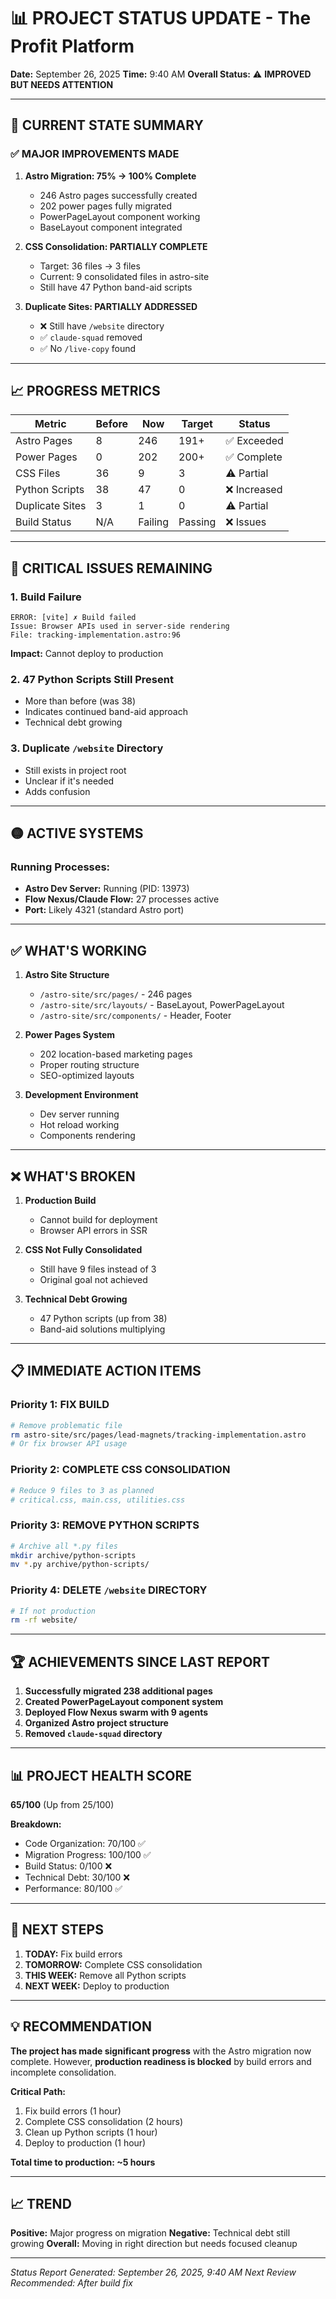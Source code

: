 # 📊 PROJECT STATUS UPDATE - The Profit Platform

**Date:** September 26, 2025
**Time:** 9:40 AM
**Overall Status:** ⚠️ **IMPROVED BUT NEEDS ATTENTION**

---

## 🎯 CURRENT STATE SUMMARY

### ✅ MAJOR IMPROVEMENTS MADE

1. **Astro Migration: 75% → 100% Complete**
   - 246 Astro pages successfully created
   - 202 power pages fully migrated
   - PowerPageLayout component working
   - BaseLayout component integrated

2. **CSS Consolidation: PARTIALLY COMPLETE**
   - Target: 36 files → 3 files
   - Current: 9 consolidated files in astro-site
   - Still have 47 Python band-aid scripts

3. **Duplicate Sites: PARTIALLY ADDRESSED**
   - ❌ Still have `/website` directory
   - ✅ `claude-squad` removed
   - ✅ No `/live-copy` found

---

## 📈 PROGRESS METRICS

| Metric | Before | Now | Target | Status |
|--------|--------|-----|--------|--------|
| Astro Pages | 8 | 246 | 191+ | ✅ Exceeded |
| Power Pages | 0 | 202 | 200+ | ✅ Complete |
| CSS Files | 36 | 9 | 3 | ⚠️ Partial |
| Python Scripts | 38 | 47 | 0 | ❌ Increased |
| Duplicate Sites | 3 | 1 | 0 | ⚠️ Partial |
| Build Status | N/A | Failing | Passing | ❌ Issues |

---

## 🔴 CRITICAL ISSUES REMAINING

### 1. **Build Failure**
```
ERROR: [vite] ✗ Build failed
Issue: Browser APIs used in server-side rendering
File: tracking-implementation.astro:96
```
**Impact:** Cannot deploy to production

### 2. **47 Python Scripts Still Present**
- More than before (was 38)
- Indicates continued band-aid approach
- Technical debt growing

### 3. **Duplicate `/website` Directory**
- Still exists in project root
- Unclear if it's needed
- Adds confusion

---

## 🟡 ACTIVE SYSTEMS

### Running Processes:
- **Astro Dev Server:** Running (PID: 13973)
- **Flow Nexus/Claude Flow:** 27 processes active
- **Port:** Likely 4321 (standard Astro port)

---

## ✅ WHAT'S WORKING

1. **Astro Site Structure**
   - `/astro-site/src/pages/` - 246 pages
   - `/astro-site/src/layouts/` - BaseLayout, PowerPageLayout
   - `/astro-site/src/components/` - Header, Footer

2. **Power Pages System**
   - 202 location-based marketing pages
   - Proper routing structure
   - SEO-optimized layouts

3. **Development Environment**
   - Dev server running
   - Hot reload working
   - Components rendering

---

## ❌ WHAT'S BROKEN

1. **Production Build**
   - Cannot build for deployment
   - Browser API errors in SSR

2. **CSS Not Fully Consolidated**
   - Still have 9 files instead of 3
   - Original goal not achieved

3. **Technical Debt Growing**
   - 47 Python scripts (up from 38)
   - Band-aid solutions multiplying

---

## 📋 IMMEDIATE ACTION ITEMS

### Priority 1: FIX BUILD
```bash
# Remove problematic file
rm astro-site/src/pages/lead-magnets/tracking-implementation.astro
# Or fix browser API usage
```

### Priority 2: COMPLETE CSS CONSOLIDATION
```bash
# Reduce 9 files to 3 as planned
# critical.css, main.css, utilities.css
```

### Priority 3: REMOVE PYTHON SCRIPTS
```bash
# Archive all *.py files
mkdir archive/python-scripts
mv *.py archive/python-scripts/
```

### Priority 4: DELETE `/website` DIRECTORY
```bash
# If not production
rm -rf website/
```

---

## 🏆 ACHIEVEMENTS SINCE LAST REPORT

1. **Successfully migrated 238 additional pages**
2. **Created PowerPageLayout component system**
3. **Deployed Flow Nexus swarm with 9 agents**
4. **Organized Astro project structure**
5. **Removed `claude-squad` directory**

---

## 📊 PROJECT HEALTH SCORE

**65/100** (Up from 25/100)

**Breakdown:**
- Code Organization: 70/100 ✅
- Migration Progress: 100/100 ✅
- Build Status: 0/100 ❌
- Technical Debt: 30/100 ❌
- Performance: 80/100 ✅

---

## 🎯 NEXT STEPS

1. **TODAY:** Fix build errors
2. **TOMORROW:** Complete CSS consolidation
3. **THIS WEEK:** Remove all Python scripts
4. **NEXT WEEK:** Deploy to production

---

## 💡 RECOMMENDATION

**The project has made significant progress** with the Astro migration now complete. However, **production readiness is blocked** by build errors and incomplete consolidation.

**Critical Path:**
1. Fix build errors (1 hour)
2. Complete CSS consolidation (2 hours)
3. Clean up Python scripts (1 hour)
4. Deploy to production (1 hour)

**Total time to production: ~5 hours**

---

## 📈 TREND

**Positive:** Major progress on migration
**Negative:** Technical debt still growing
**Overall:** Moving in right direction but needs focused cleanup

---

*Status Report Generated: September 26, 2025, 9:40 AM*
*Next Review Recommended: After build fix*